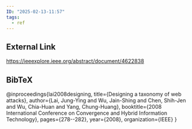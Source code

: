 ```yaml
---
ID: "2025-02-13-11:57"
tags:
  - ref
---
```

## External Link

https://ieeexplore.ieee.org/abstract/document/4622838

## BibTeX

@inproceedings{lai2008designing,
  title={Designing a taxonomy of web attacks},
  author={Lai, Jung-Ying and Wu, Jain-Shing and Chen, Shih-Jen and Wu, Chia-Huan and Yang, Chung-Huang},
  booktitle={2008 International Conference on Convergence and Hybrid Information Technology},
  pages={278--282},
  year={2008},
  organization={IEEE}
}